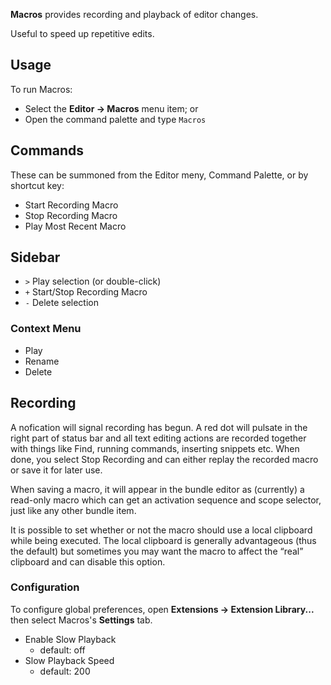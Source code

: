 **Macros** provides recording and playback of editor changes.

Useful to speed up repetitive edits.

## Usage

To run Macros:

- Select the **Editor → Macros** menu item; or
- Open the command palette and type `Macros`

## Commands

These can be summoned from the Editor meny, Command Palette, or by shortcut key:

- Start Recording Macro
- Stop Recording Macro
- Play Most Recent Macro

## Sidebar

- `>` Play selection (or double-click)
- `+` Start/Stop Recording Macro
- `-` Delete selection

### Context Menu

- Play
- Rename
- Delete

## Recording

A nofication will signal recording has begun. A red dot will pulsate in the right part of status bar and all text editing actions are recorded together with things like Find, running commands, inserting snippets etc. When done, you select Stop Recording and can either replay the recorded macro or save it for later use.

When saving a macro, it will appear in the bundle editor as (currently) a read-only macro which can get an activation sequence and scope selector, just like any other bundle item.

It is possible to set whether or not the macro should use a local clipboard while being executed. The local clipboard is generally advantageous (thus the default) but sometimes you may want the macro to affect the “real” clipboard and can disable this option.


### Configuration

To configure global preferences, open **Extensions → Extension Library...** then select Macros's **Settings** tab.

- Enable Slow Playback
   - default: off
- Slow Playback Speed
   - default: 200